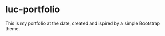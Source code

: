 # luc-portfolio
This is my portfolio at the date, created and ispired by a simple Bootstrap theme.

